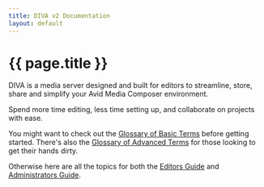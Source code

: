 ```yaml
---
title: DIVA v2 Documentation
layout: default
---
```


<div class="subnav">
	<h1 class="subnav__title">{{ page.title }}</h1>
</div>

DIVA is a media server designed and built for editors to streamline, store, share and simplify your Avid Media Composer environment.

Spend more time editing, less time setting up, and collaborate on projects with ease.

You might want to check out the [Glossary of Basic Terms](/v2/articles/glossary-basic.html) before getting started.
There's also the [Glossary of Advanced Terms](/v2/articles/glossary-advanced.html) for those looking to get their hands dirty.

Otherwise here are all the topics for both the [Editors Guide](/v2/editor) and [Administrators Guide](/v2/admin).